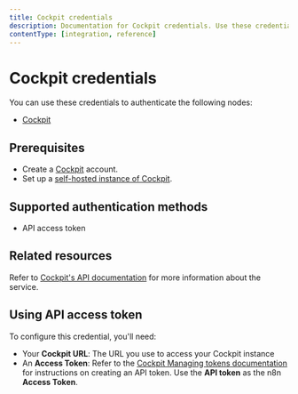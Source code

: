 ```yaml
---
title: Cockpit credentials
description: Documentation for Cockpit credentials. Use these credentials to authenticate Cockpit in n8n, a workflow automation platform.
contentType: [integration, reference]
---
```


# Cockpit credentials

You can use these credentials to authenticate the following nodes:

- [Cockpit](/integrations/builtin/app-nodes/n8n-nodes-base.cockpit.md)

## Prerequisites

- Create a [Cockpit](https://getcockpit.com/) account.
- Set up a [self-hosted instance of Cockpit](https://getcockpit.com/documentation/core/quickstart/installation).

## Supported authentication methods

- API access token

## Related resources

Refer to [Cockpit's API documentation](https://getcockpit.com/documentation/core/api/introduction) for more information about the service.

## Using API access token

To configure this credential, you'll need:

- Your **Cockpit URL**: The URL you use to access your Cockpit instance
- An **Access Token**: Refer to the [Cockpit Managing tokens documentation](https://getcockpit.com/documentation/core/api/authentication/#managing-tokens) for instructions on creating an API token. Use the **API token** as the n8n **Access Token**.

